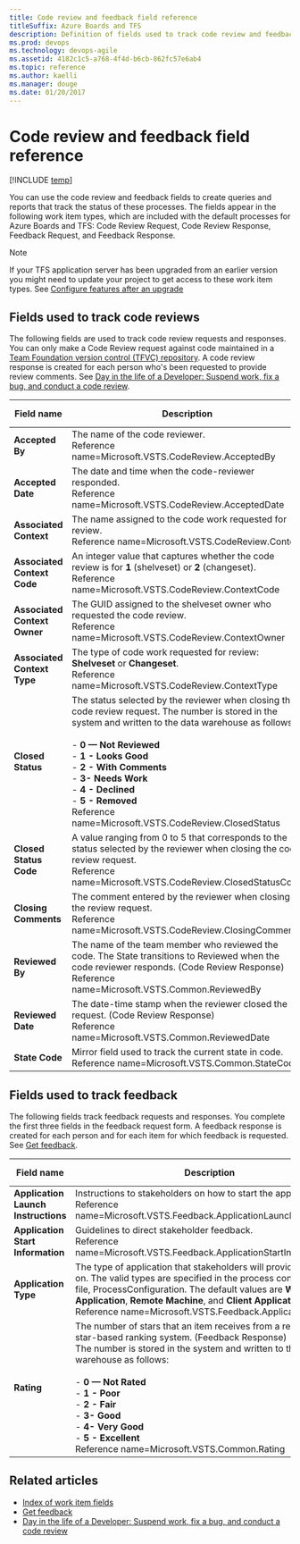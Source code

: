 ```yaml
---
title: Code review and feedback field reference
titleSuffix: Azure Boards and TFS
description: Definition of fields used to track code review and feedback requests and responses for Azure Boards & Team Foundation Server 
ms.prod: devops
ms.technology: devops-agile
ms.assetid: 4182c1c5-a768-4f4d-b6cb-862fc57e6ab4
ms.topic: reference
ms.author: kaelli
ms.manager: douge
ms.date: 01/20/2017
---
```


# Code review and feedback field reference

[!INCLUDE [temp](../../../_shared/version-vsts-tfs-all-versions.md)]


You can use the code review and feedback fields to create queries and reports that track the status of these processes. The fields appear in the following work item types, which are included with the default processes for Azure Boards and TFS: Code Review Request, Code Review Response, Feedback Request, and Feedback Response.  
  
> [!NOTE]  
>  If your TFS application server has been upgraded from an earlier version you might need to update your project to get access to these work item types. See [Configure features after an upgrade](../../../reference/configure-features-after-upgrade.md)  
  
##  <a name="codereviews"></a> Fields used to track code reviews  
 The following fields are used to track code review requests and responses. You can only make a Code Review request against code maintained in a [Team Foundation version control (TFVC) repository](../../../repos/tfvc/overview.md). A code review response is created for each person who's been requested to provide review comments. See [Day in the life of a Developer: Suspend work, fix a bug, and conduct a code review](../../../repos/tfvc/day-life-alm-developer-suspend-work-fix-bug-conduct-code-review.md).  
  
|**Field name**|**Description**|**Data type**|  
|--------------|---------------|-------------|  
|**Accepted By**|The name of the code reviewer.<br/>Reference name=Microsoft.VSTS.CodeReview.AcceptedBy|String|  
|**Accepted Date**|The date and time when the code-reviewer responded.<br/>Reference name=Microsoft.VSTS.CodeReview.AcceptedDate|DateTime|  
|**Associated Context**|The name assigned to the code work requested for review.<br/>Reference name=Microsoft.VSTS.CodeReview.Context|String|  
|**Associated Context Code**|An integer value that captures whether the code review is for **1** (shelveset) or **2** (changeset).<br/>Reference name=Microsoft.VSTS.CodeReview.ContextCode|Integer|  
|**Associated Context Owner**|The GUID assigned to the shelveset owner who requested the code review.<br/>Reference name=Microsoft.VSTS.CodeReview.ContextOwner|String|  
|**Associated Context Type**|The type of code work requested for review: **Shelveset** or **Changeset**.<br/>Reference name=Microsoft.VSTS.CodeReview.ContextType|String|  
|**Closed Status**|The status selected by the reviewer when closing the code review request. The number is stored in the system and written to the data warehouse as follows:<br /><br /> -   **0 &mdash; Not Reviewed**<br />-   **1 - Looks Good**<br />-   **2 - With Comments**<br />-   **3- Needs Work**<br />-   **4 - Declined**<br />-   **5 - Removed**<br/>Reference name=Microsoft.VSTS.CodeReview.ClosedStatus|String|  
|**Closed Status Code**|A value ranging from 0 to 5 that corresponds to the status selected by the reviewer when closing the code review request.<br/>Reference name=Microsoft.VSTS.CodeReview.ClosedStatusCode|Integer|  
|**Closing Comments**|The comment entered by the reviewer when closing the review request.<br/>Reference name=Microsoft.VSTS.CodeReview.ClosingComment|String|  
|**Reviewed By**|The name of the team member who reviewed the code. The State transitions to Reviewed when the code reviewer responds. (Code Review Response)<br/>Reference name=Microsoft.VSTS.Common.ReviewedBy|String|  
|**Reviewed Date**|The date-time stamp when the reviewer closed the request. (Code Review Response)<br/>Reference name=Microsoft.VSTS.Common.ReviewedDate|Date-Time|  
|**State Code**|Mirror field used to track the current state in code.<br/>Reference name=Microsoft.VSTS.Common.StateCode|Integer|  
  
##  <a name="feedback"></a> Fields used to track feedback  
 The following fields track feedback requests and responses. You complete the first three fields in the feedback request form. A feedback response is created for each person and for each item for which feedback is requested. See [Get feedback](../../../project/feedback/get-feedback.md).  
  
|**Field name**|**Description**|**Data type**|  
|--------------------|---------------------|-------------------|  
|**Application Launch Instructions**|Instructions to stakeholders on how to start the application.<br/>Reference name=Microsoft.VSTS.Feedback.ApplicationLaunchInstructions|HTML|  
|**Application Start Information**|Guidelines to direct stakeholder feedback.<br/>Reference name=Microsoft.VSTS.Feedback.ApplicationStartInformation|PlainText|  
|**Application Type**|The type of application that stakeholders will provide feedback on. The valid types are specified in the process configuration file, ProcessConfiguration. The default values are **Web Application**, **Remote Machine**, and **Client Application**.<br/>Reference name=Microsoft.VSTS.Feedback.ApplicationType|String|  
|**Rating**|The number of stars that an item receives from a reviewer in a star-based ranking system. (Feedback Response)<br /> The number is stored in the system and written to the data warehouse as follows:<br /><br /> -   **0 &mdash; Not Rated**<br />-   **1 - Poor**<br />-   **2 - Fair**<br />-   **3- Good**<br />-   **4- Very Good**<br />-   **5 - Excellent**<br/>Reference name=Microsoft.VSTS.Common.Rating|String|  
  
## Related articles
- [Index of work item fields](work-item-field.md)
- [Get feedback](../../../project/feedback/get-feedback.md)
- [Day in the life of a Developer: Suspend work, fix a bug, and conduct a code review](../../../repos/tfvc/day-life-alm-developer-suspend-work-fix-bug-conduct-code-review.md)